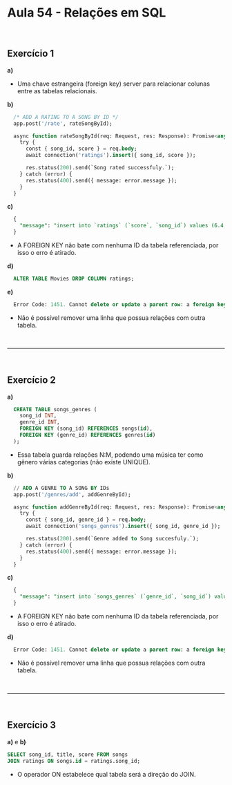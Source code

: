 # Aula 54 - Relações em SQL

&nbsp;

## Exercício 1

**a)**

- Uma chave estrangeira (foreign key) server para relacionar colunas entre as tabelas relacionais.

**b)**

```SQL
  /* ADD A RATING TO A SONG BY ID */
  app.post('/rate', rateSongById);

  async function rateSongById(req: Request, res: Response): Promise<any> {
    try {
      const { song_id, score } = req.body;
      await connection('ratings').insert({ song_id, score });

      res.status(200).send(`Song rated successfuly.`);
    } catch (error) {
      res.status(400).send({ message: error.message });
    }
  }
```

**c)**

```SQL
  {
    "message": "insert into `ratings` (`score`, `song_id`) values (6.4, 88) - ER_NO_REFERENCED_ROW_2: Cannot add or update a child row: a foreign key constraint fails (`mello_yuzo_okamoto`.`ratings`, CONSTRAINT `ratings_ibfk_1` FOREIGN KEY (`song_id`) REFERENCES `songs` (`id`))"
  }
```

- A FOREIGN KEY não bate com nenhuma ID da tabela referenciada, por isso o erro é atirado.

**d)**

```SQL
  ALTER TABLE Movies DROP COLUMN ratings;
```

**e)**

```SQL
  Error Code: 1451. Cannot delete or update a parent row: a foreign key constraint fails (`mello_yuzo_okamoto`.`ratings`, CONSTRAINT `ratings_ibfk_1` FOREIGN KEY (`song_id`) REFERENCES `songs` (`id`))
```

- Não é possível remover uma linha que possua relações com outra tabela.

&nbsp;

---

&nbsp;

## Exercício 2

**a)**

```SQL
  CREATE TABLE songs_genres (
    song_id INT,
    genre_id INT,
    FOREIGN KEY (song_id) REFERENCES songs(id),
    FOREIGN KEY (genre_id) REFERENCES genres(id)
  );
```

- Essa tabela guarda relações N:M, podendo uma música ter como gênero várias categorias (não existe UNIQUE).

**b)**

```SQL
  // ADD A GENRE TO A SONG BY IDs
  app.post('/genres/add', addGenreById);

  async function addGenreById(req: Request, res: Response): Promise<any> {
    try {
      const { song_id, genre_id } = req.body;
      await connection('songs_genres').insert({ song_id, genre_id });

      res.status(200).send(`Genre added to Song succesfuly.`);
    } catch (error) {
      res.status(400).send({ message: error.message });
    }
  }
```

**c)**

```SQL
  {
    "message": "insert into `songs_genres` (`genre_id`, `song_id`) values (5, 70) - ER_NO_REFERENCED_ROW_2: Cannot add or update a child row: a foreign key constraint fails (`mello_yuzo_okamoto`.`songs_genres`, CONSTRAINT `songs_genres_ibfk_1` FOREIGN KEY (`song_id`) REFERENCES `songs` (`id`))"
  }
```

- A FOREIGN KEY não bate com nenhuma ID da tabela referenciada, por isso o erro é atirado.

**d)**

```SQL
  Error Code: 1451. Cannot delete or update a parent row: a foreign key constraint fails (`mello_yuzo_okamoto`.`songs_genres`, CONSTRAINT `songs_genres_ibfk_2` FOREIGN KEY (`genre_id`) REFERENCES `genres` (`id`))
```

- Não é possível remover uma linha que possua relações com outra tabela.

&nbsp;

---

&nbsp;

## Exercício 3

**a)** e **b)**

```SQL
SELECT song_id, title, score FROM songs
JOIN ratings ON songs.id = ratings.song_id;
```

- O operador ON estabelece qual tabela será a direção do JOIN.
